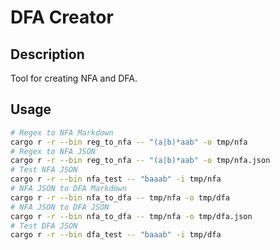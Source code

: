 # DFA Creator

## Description

Tool for creating NFA and DFA.

## Usage

```bash
# Regex to NFA Markdown
cargo r -r --bin reg_to_nfa -- "(a|b)*aab" -o tmp/nfa
# Regex to NFA JSON
cargo r -r --bin reg_to_nfa -- "(a|b)*aab" -o tmp/nfa.json
# Test NFA JSON
cargo r -r --bin nfa_test -- "baaab" -i tmp/nfa
# NFA JSON to DFA Markdown
cargo r -r --bin nfa_to_dfa -- tmp/nfa -o tmp/dfa
# NFA JSON to DFA JSON
cargo r -r --bin nfa_to_dfa -- tmp/nfa -o tmp/dfa.json
# Test DFA JSON
cargo r -r --bin dfa_test -- "baaab" -i tmp/dfa
```
